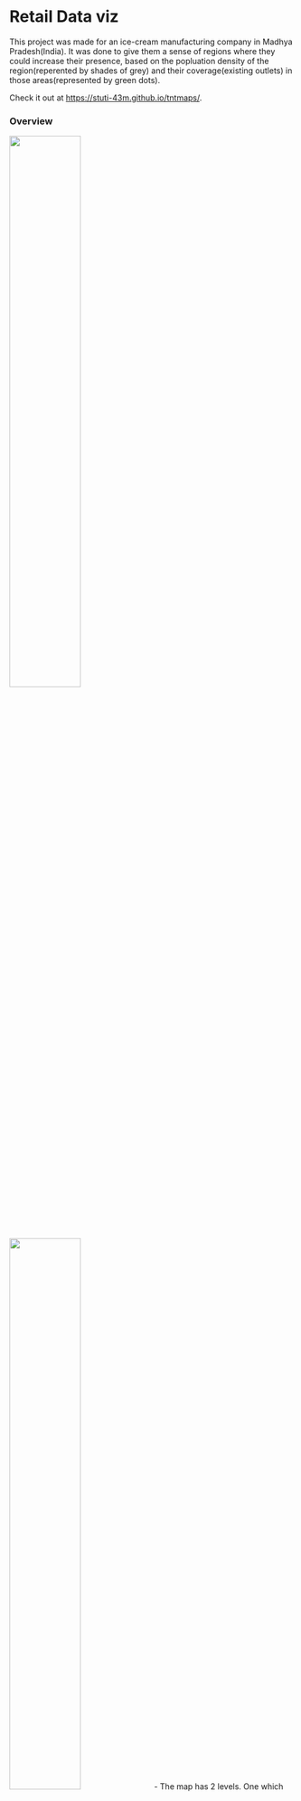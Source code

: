 # Retail Data viz

This project was made for an ice-cream manufacturing company in Madhya Pradesh(India). It was done to give them a sense of regions where they could increase their presence, based on the popluation density of the region(reperented by shades of grey) and their coverage(existing outlets) in those areas(represented by green dots). 

  Check it out at https://stuti-43m.github.io/tntmaps/.
### Overview
<img src="https://user-images.githubusercontent.com/75906242/104985753-aa9e1d00-59df-11eb-9fb0-8dce20cad18b.png" width="50%" style="display:inline-block;">
<img src="https://user-images.githubusercontent.com/75906242/104986001-28622880-59e0-11eb-92c0-74cf8a989fdb.png" width="50%" style="display:inline-block;">
- The map has 2 levels. One which gives and overview of the entire state and the second where one can diver deeper into an area.



### Sourcing the data 
To begin with, I only had the geolocations for the existing outlets.

- I downloaded the kml files to draw out the region boundaries on canvas.
- I downloaded the population density data at a village and town level for the state from the census website of India.
- I ran a nodejs script to read through the data to fetch the latitude and longitude data for these from the google maps api. 
- This script also allocates the the town/village into the regions present in the kml files and claculated the population of the region
- A second script is used to identifiy which regions the exisiting outlets are in. 

The final data file after running the script is an array of all the regions in the kml file. 
Below is the structure of an object in the file - 

<pre>
|-regionName
|-coordinates
|    [{
|       |-lat
|       |-lng  
|    }] 
|-totalUrbanPopulation
|-totalRuralPopulation
|-urbanList
|    [{
|       |-district
|       |-subdistrict  
|       |-town  
|       |-subdistrict  
|       |-population  
|       |-lat  
|       |-lng 
|    }]
|-ruralList
|    [{
|       |-district
|       |-subdistrict  
|       |-town  
|       |-subdistrict  
|       |-population  
|       |-lat  
|       |-lng 
|    }]
|-existingOutletsList
|    [{
|       |-lat
|       |-lng  
|    }]
|-existingOutletCount
</pre>

### Tools and Technology 
I used Javascript, Google Polyfill and Google maps API to draw out the data on the canvas and make it interactive
